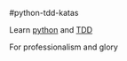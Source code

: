 #python-tdd-katas

Learn [python](https://www.python.org/) and [TDD](https://en.wikipedia.org/wiki/Test-driven_development)

For professionalism and glory

